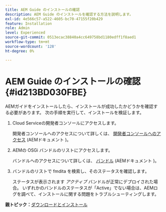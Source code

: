 ```yaml
---
title: AEM Guide のインストールの確認
description: AEM Guide のインストールを確認する方法を説明します。
exl-id: 4e566c57-a522-4605-bc70-47155f20b429
feature: Installation
role: Admin
level: Experienced
source-git-commit: 0513ecac38840a4cc649758bd1180edff1f8aed1
workflow-type: tm+mt
source-wordcount: '128'
ht-degree: 0%

---
```


# AEM Guide のインストールの確認 {#id213BD030FBE}

AEMガイドをインストールしたら、インストールが成功したかどうかを確認する必要があります。 次の手順を実行して、インストールを検証します。

1. Cloud Serviceの開発者コンソールにアクセスします。

   開発者コンソールへのアクセスについて詳しくは、 [開発者コンソールへのアクセス](https://experienceleague.adobe.com/docs/experience-manager-learn/cloud-service/debugging/debugging-aem-as-a-cloud-service/developer-console.html?lang=ja) (AEMドキュメント )。

1. AEMの OSGi バンドルのリストにアクセスします。

   バンドルへのアクセスについて詳しくは、 [バンドル](https://experienceleague.adobe.com/docs/experience-manager-learn/cloud-service/debugging/debugging-aem-as-a-cloud-service/developer-console.html?lang=en#bundles) (AEMドキュメント )。

1. バンドルのリストで fmdita を検索し、そのステータスを確認します。

   ステータスが表示されます *アクティブ* バンドルが正常にデプロイされた場合。 いずれかのバンドルのステータスが「Active」でない場合は、AEMログを調べて、インストールに関する問題をトラブルシューティングします。


**親トピック：**[&#x200B;ダウンロードとインストール](download-install.md)
